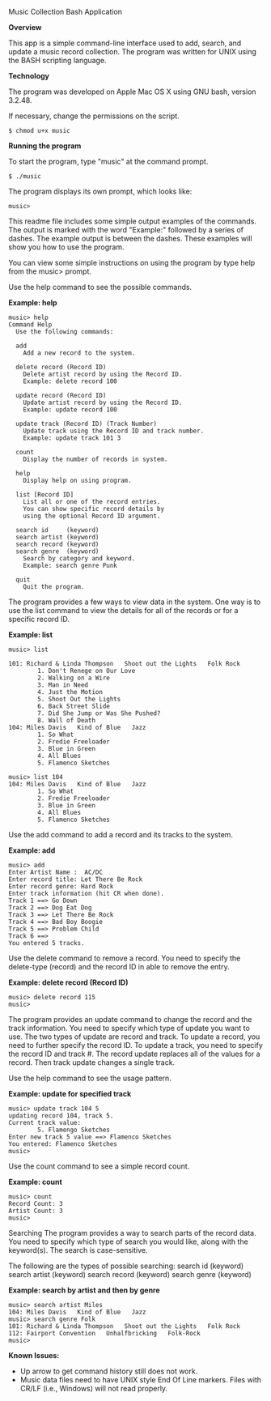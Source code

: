 Music Collection Bash Application

**Overview**

This app is a simple command-line interface used to add, 
search, and update a music record collection.  The program
was written for UNIX using the BASH scripting language.  

**Technology**

The program was developed on Apple Mac OS X using 
GNU bash, version 3.2.48. 

If necessary, change the permissions on the script.

    $ chmod u+x music

**Running the program**

To start the program, type "music" at the command prompt.

    $ ./music

The program displays its own prompt, which looks like:

    music>

This readme file includes some simple output examples of the 
commands.  The output is marked with the word "Example:" followed 
by a series of dashes.  The example output is between the 
dashes.  These examples will show you how to use the program.

You can view some simple instructions on using the program
by type help from the music> prompt.

Use the help command to see the possible commands.

**Example: help**

    music> help
    Command Help
      Use the following commands:

      add
        Add a new record to the system.

      delete record (Record ID)
        Delete artist record by using the Record ID.
        Example: delete record 100

      update record (Record ID)
        Update artist record by using the Record ID.
        Example: update record 100

      update track (Record ID) (Track Number)
        Update track using the Record ID and track number.
        Example: update track 101 3

      count
        Display the number of records in system.

      help
        Display help on using program.

      list [Record ID]
        List all or one of the record entries.
        You can show specific record details by
        using the optional Record ID argument.

      search id     (keyword)
      search artist (keyword)
      search record (keyword)
      search genre  (keyword)
        Search by category and keyword.
        Example: search genre Punk

      quit
        Quit the program.



The program provides a few ways to view data in the system.
One way is to use the list command to view the details for
all of the records or for a specific record ID.

**Example: list**

    music> list

    101: Richard & Linda Thompson   Shoot out the Lights   Folk Rock
            1. Don't Renege on Our Love
            2. Walking on a Wire
            3. Man in Need
            4. Just the Motion
            5. Shoot Out the Lights
            6. Back Street Slide
            7. Did She Jump or Was She Pushed?
            8. Wall of Death
    104: Miles Davis   Kind of Blue   Jazz
            1. So What
            2. Fredie Freeloader
            3. Blue in Green
            4. All Blues
            5. Flamenco Sketches

    music> list 104
    104: Miles Davis   Kind of Blue   Jazz
            1. So What
            2. Fredie Freeloader
            3. Blue in Green
            4. All Blues
            5. Flamenco Sketches



Use the add command to add a record and its tracks to the system.

**Example: add**

    music> add
    Enter Artist Name :  AC/DC
    Enter record title: Let There Be Rock
    Enter record genre: Hard Rock
    Enter track information (hit CR when done).
    Track 1 ==> Go Down
    Track 2 ==> Dog Eat Dog
    Track 3 ==> Let There Be Rock
    Track 4 ==> Bad Boy Boogie
    Track 5 ==> Problem Child
    Track 6 ==>
    You entered 5 tracks.


Use the delete command to remove a record.  You need to specify 
the delete-type (record) and the record ID in able to remove 
the entry.

**Example: delete record (Record ID)**

    music> delete record 115
    music> 


The program provides an update command to change the record and
the track information.  You need to specify which type of update 
you want to use. The two types of update are record and track. 
To update a record, you need to further specify the record ID.
To update a track, you need to specify the record ID and track #.
The record update replaces all of the values for a record.  Then
track update changes a single track.

Use the help command to see the usage pattern.  

**Example: update for specified track**

    music> update track 104 5
    updating record 104, track 5.
    Current track value:
            5. Flamengo Sketches
    Enter new track 5 value ==> Flamenco Sketches
    You entered: Flamenco Sketches
    music>


Use the count command to see a simple record count.

**Example: count**

    music> count
    Record Count: 3
    Artist Count: 3
    music> 


Searching
The program provides a way to search parts of the record data.
You need to specify which type of search you would like, along
with the keyword(s).  The search is case-sensitive.

The following are the types of possible searching:
    search id     (keyword)
    search artist (keyword)
    search record (keyword)
    search genre  (keyword)

**Example: search by artist and then by genre**

    music> search artist Miles
    104: Miles Davis   Kind of Blue   Jazz 
    music> search genre Folk
    101: Richard & Linda Thompson   Shoot out the Lights   Folk Rock
    112: Fairport Convention   Unhalfbricking   Folk-Rock
    music>


**Known Issues:**

* Up arrow to get command history still does not work.
* Music data files need to have UNIX style End Of Line markers.
  Files with CR/LF (i.e., Windows) will not read properly.  
  
